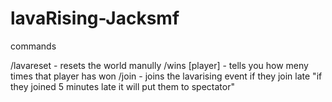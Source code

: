# lavaRising-Jacksmf

commands

/lavareset - resets the world manully
/wins [player] - tells you how meny times that player has won
/join - joins the lavarising event if they join late "if they joined 5 minutes late it will put them to spectator" 
